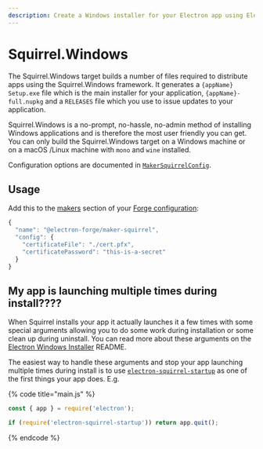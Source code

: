 ```yaml
---
description: Create a Windows installer for your Electron app using Electron Forge.
---
```


# Squirrel.Windows

The Squirrel.Windows target builds a number of files required to distribute apps using the Squirrel.Windows framework. It generates a `{appName} Setup.exe` file which is the main installer for your application, `{appName}-full.nupkg` and a `RELEASES` file which you use to issue updates to your application.

Squirrel.Windows is a no-prompt, no-hassle, no-admin method of installing Windows applications and is therefore the most user friendly you can get. You can only build the Squirrel.Windows target on a Windows machine or on a macOS /Linux machine with `mono` and `wine` installed.

Configuration options are documented in [`MakerSquirrelConfig`](https://js.electronforge.io/modules/\_electron\_forge\_maker\_squirrel.html#MakerSquirrelConfig).

## Usage

Add this to the [makers](./) section of your [Forge configuration](../../start-here/configuration.md):

```javascript
{
  "name": "@electron-forge/maker-squirrel",
  "config": {
    "certificateFile": "./cert.pfx",
    "certificatePassword": "this-is-a-secret"
  }
}
```

## My app is launching multiple times during install????

When Squirrel installs your app it actually launches it a few times with some special arguments allowing you to do some work during installation or some clean up during uninstall. You can read more about these arguments on the [Electron Windows Installer](https://github.com/electron/windows-installer#handling-squirrel-events) README.

The easiest way to handle these arguments and stop your app launching multiple times during install is to use [`electron-squirrel-startup`](https://github.com/mongodb-js/electron-squirrel-startup) as one of the first things your app does. E.g.

{% code title="main.js" %}
```javascript
const { app } = require('electron');

if (require('electron-squirrel-startup')) return app.quit();
```
{% endcode %}
